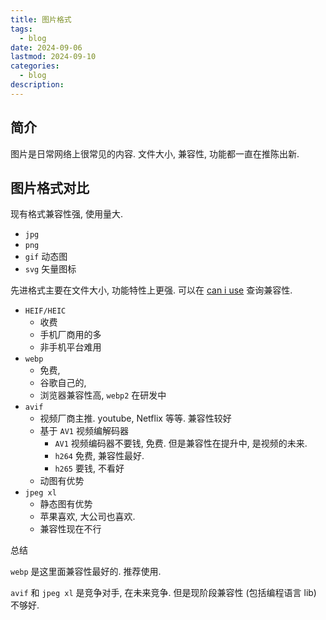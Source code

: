 ```yaml
---
title: 图片格式
tags:
  - blog
date: 2024-09-06
lastmod: 2024-09-10
categories:
  - blog
description: 
---
```


## 简介

图片是日常网络上很常见的内容. 文件大小, 兼容性, 功能都一直在推陈出新.

## 图片格式对比

现有格式兼容性强, 使用量大.

- `jpg`
- `png`
- `gif` 动态图
- `svg` 矢量图标

先进格式主要在文件大小, 功能特性上更强. 可以在 [can i use](https://caniuse.com/?search=jpeg%20xl%20) 查询兼容性.

- `HEIF/HEIC`
    - 收费
    - 手机厂商用的多
    - 非手机平台难用
- `webp`
    - 免费,
    - 谷歌自己的,  
    - 浏览器兼容性高, `webp2` 在研发中
- `avif`
    - 视频厂商主推. youtube, Netflix 等等. 兼容性较好
    - 基于 `AV1` 视频编解码器
        - `AV1` 视频编码器不要钱, 免费. 但是兼容性在提升中, 是视频的未来.
        - `h264` 免费, 兼容性最好.
        - `h265` 要钱, 不看好
    - 动图有优势
- `jpeg xl`
    - 静态图有优势
    - 苹果喜欢, 大公司也喜欢.
    - 兼容性现在不行

总结

`webp` 是这里面兼容性最好的. 推荐使用.

`avif` 和 `jpeg xl` 是竞争对手, 在未来竞争. 但是现阶段兼容性 (包括编程语言 lib) 不够好.
